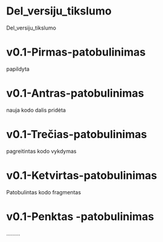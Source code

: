 # Del_versiju_tikslumo
Del_versiju_tikslumo
# v0.1-Pirmas-patobulinimas
  papildyta
# v0.1-Antras-patobulinimas
  nauja kodo dalis pridėta
# v0.1-Trečias-patobulinimas
  pagreitintas kodo vykdymas
# v0.1-Ketvirtas-patobulinimas
  Patobulintas kodo fragmentas

# v0.1-Penktas -patobulinimas
  .........
